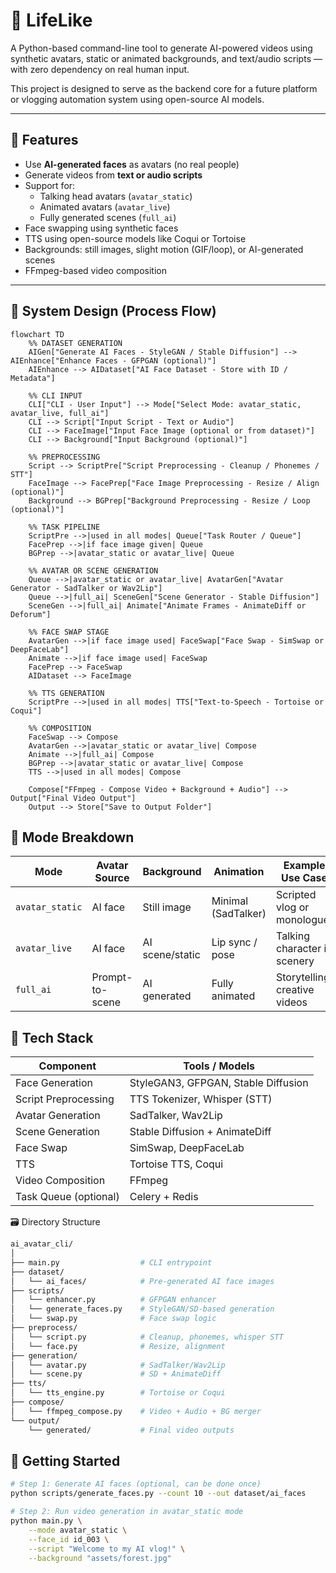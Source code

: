 # 🧠 LifeLike

A Python-based command-line tool to generate AI-powered videos using synthetic avatars, static or animated backgrounds, and text/audio scripts — with zero dependency on real human input.

This project is designed to serve as the backend core for a future platform or vlogging automation system using open-source AI models.

---

## 📌 Features

- Use **AI-generated faces** as avatars (no real people)
- Generate videos from **text or audio scripts**
- Support for:
  - Talking head avatars (`avatar_static`)
  - Animated avatars (`avatar_live`)
  - Fully generated scenes (`full_ai`)
- Face swapping using synthetic faces
- TTS using open-source models like Coqui or Tortoise
- Backgrounds: still images, slight motion (GIF/loop), or AI-generated scenes
- FFmpeg-based video composition

---

## 🧱 System Design (Process Flow)

```mermaid
flowchart TD
    %% DATASET GENERATION
    AIGen["Generate AI Faces - StyleGAN / Stable Diffusion"] --> AIEnhance["Enhance Faces - GFPGAN (optional)"]
    AIEnhance --> AIDataset["AI Face Dataset - Store with ID / Metadata"]

    %% CLI INPUT
    CLI["CLI - User Input"] --> Mode["Select Mode: avatar_static, avatar_live, full_ai"]
    CLI --> Script["Input Script - Text or Audio"]
    CLI --> FaceImage["Input Face Image (optional or from dataset)"]
    CLI --> Background["Input Background (optional)"]

    %% PREPROCESSING
    Script --> ScriptPre["Script Preprocessing - Cleanup / Phonemes / STT"]
    FaceImage --> FacePrep["Face Image Preprocessing - Resize / Align (optional)"]
    Background --> BGPrep["Background Preprocessing - Resize / Loop (optional)"]

    %% TASK PIPELINE
    ScriptPre -->|used in all modes| Queue["Task Router / Queue"]
    FacePrep -->|if face image given| Queue
    BGPrep -->|avatar_static or avatar_live| Queue

    %% AVATAR OR SCENE GENERATION
    Queue -->|avatar_static or avatar_live| AvatarGen["Avatar Generator - SadTalker or Wav2Lip"]
    Queue -->|full_ai| SceneGen["Scene Generator - Stable Diffusion"]
    SceneGen -->|full_ai| Animate["Animate Frames - AnimateDiff or Deforum"]

    %% FACE SWAP STAGE
    AvatarGen -->|if face image used| FaceSwap["Face Swap - SimSwap or DeepFaceLab"]
    Animate -->|if face image used| FaceSwap
    FacePrep --> FaceSwap
    AIDataset --> FaceImage

    %% TTS GENERATION
    ScriptPre -->|used in all modes| TTS["Text-to-Speech - Tortoise or Coqui"]

    %% COMPOSITION
    FaceSwap --> Compose
    AvatarGen -->|avatar_static or avatar_live| Compose
    Animate -->|full_ai| Compose
    BGPrep -->|avatar_static or avatar_live| Compose
    TTS -->|used in all modes| Compose

    Compose["FFmpeg - Compose Video + Background + Audio"] --> Output["Final Video Output"]
    Output --> Store["Save to Output Folder"]
```
## 🔄 Mode Breakdown

| Mode            | Avatar Source   | Background      | Animation           | Example Use Case              |
| --------------- | --------------- | --------------- | ------------------- | ----------------------------- |
| `avatar_static` | AI face         | Still image     | Minimal (SadTalker) | Scripted vlog or monologue    |
| `avatar_live`   | AI face         | AI scene/static | Lip sync / pose     | Talking character in scenery  |
| `full_ai`       | Prompt-to-scene | AI generated    | Fully animated      | Storytelling, creative videos |

## 🧰 Tech Stack

| Component             | Tools / Models                      |
| --------------------- | ----------------------------------- |
| Face Generation       | StyleGAN3, GFPGAN, Stable Diffusion |
| Script Preprocessing  | TTS Tokenizer, Whisper (STT)        |
| Avatar Generation     | SadTalker, Wav2Lip                  |
| Scene Generation      | Stable Diffusion + AnimateDiff      |
| Face Swap             | SimSwap, DeepFaceLab                |
| TTS                   | Tortoise TTS, Coqui                 |
| Video Composition     | FFmpeg                              |
| Task Queue (optional) | Celery + Redis                      |

🗃 Directory Structure
```bash
ai_avatar_cli/
│
├── main.py                  # CLI entrypoint
├── dataset/
│   └── ai_faces/            # Pre-generated AI face images
├── scripts/
│   └── enhancer.py          # GFPGAN enhancer
│   └── generate_faces.py    # StyleGAN/SD-based generation
│   └── swap.py              # Face swap logic
├── preprocess/
│   └── script.py            # Cleanup, phonemes, whisper STT
│   └── face.py              # Resize, alignment
├── generation/
│   └── avatar.py            # SadTalker/Wav2Lip
│   └── scene.py             # SD + AnimateDiff
├── tts/
│   └── tts_engine.py        # Tortoise or Coqui
├── compose/
│   └── ffmpeg_compose.py    # Video + Audio + BG merger
└── output/
    └── generated/           # Final video outputs
```
## 🏁 Getting Started

```bash
# Step 1: Generate AI faces (optional, can be done once)
python scripts/generate_faces.py --count 10 --out dataset/ai_faces

# Step 2: Run video generation in avatar_static mode
python main.py \
    --mode avatar_static \
    --face_id id_003 \
    --script "Welcome to my AI vlog!" \
    --background "assets/forest.jpg"
```